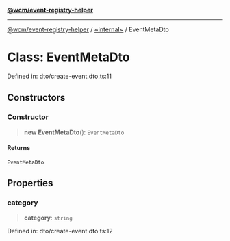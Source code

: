 [**@wcm/event-registry-helper**](../../README.md)

***

[@wcm/event-registry-helper](../../globals.md) / [~internal~](../README.md) / EventMetaDto

# Class: EventMetaDto

Defined in: dto/create-event.dto.ts:11

## Constructors

### Constructor

> **new EventMetaDto**(): `EventMetaDto`

#### Returns

`EventMetaDto`

## Properties

### category

> **category**: `string`

Defined in: dto/create-event.dto.ts:12
